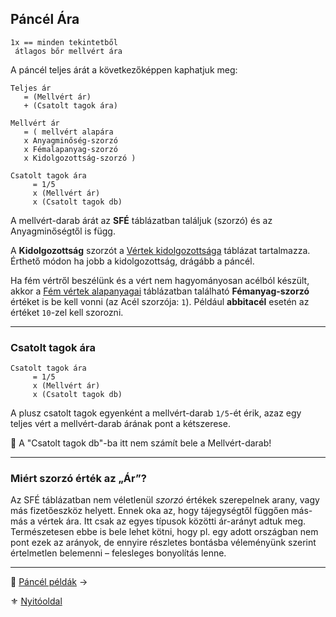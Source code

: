 ## Páncél Ára

```
1x == minden tekintetből 
 átlagos bőr mellvért ára
```

A páncél teljes árát a következőképpen kaphatjuk meg:

```
Teljes ár
   = (Mellvért ár)
   + (Csatolt tagok ára)

Mellvért ár
   = ( mellvért alapára
   x Anyagminőség-szorzó
   x Fémalapanyag-szorzó
   x Kidolgozottság-szorzó )

Csatolt tagok ára
     = 1/5
     x (Mellvért ár)
     x (Csatolt tagok db)
```

A mellvért-darab árát az **SFÉ** táblázatban találjuk (szorzó) és az Anyagminőségtől is függ.

A **Kidolgozottság** szorzót a [Vértek kidolgozottsága](069_03_MGT.md#3-csatolt-mgt-v%C3%A9rt-kidolgozotts%C3%A1ga-csatolt-elemek-sz%C3%A1ma) táblázat tartalmazza. Érthető módon ha jobb a kidolgozottság, drágább a páncél.

Ha fém vértről beszélünk és a vért nem hagyományosan acélból készült, akkor a [Fém vértek alapanyagai](069_02_SFE.md#3-f%C3%A9malapanyag-sf%C3%A9-%C3%A1r-szorz%C3%B3) táblázatban található **Fémanyag-szorzó** értéket is be kell vonni (az Acél szorzója: `1`). Például **abbitacél** esetén az értéket `10`-zel kell szorozni.

---
### Csatolt tagok ára

```
Csatolt tagok ára
     = 1/5
     x (Mellvért ár)
     x (Csatolt tagok db)
```

A plusz csatolt tagok egyenként a mellvért-darab `1/5`-ét érik, azaz egy teljes vért a mellvért-darab árának pont a kétszerese.

🔆 A "Csatolt tagok db"-ba itt nem számít bele a Mellvért-darab!

---
### Miért szorzó érték az „Ár”?

Az SFÉ táblázatban nem véletlenül _szorzó_ értékek szerepelnek arany, vagy más fizetőeszköz helyett. Ennek oka az, hogy tájegységtől függően más-más a vértek ára. Itt csak az egyes típusok közötti ár-arányt adtuk meg. Természetesen ebbe is bele lehet kötni, hogy pl. egy adott országban nem pont ezek az arányok, de ennyire részletes bontásba véleményünk szerint értelmetlen belemenni – felesleges bonyolítás lenne.

---

🔗 [Páncél példák](069_07_pancel_peldak.md) →

⚜️ [Nyitóoldal](start.md)
